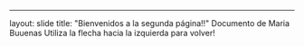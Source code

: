 ---
layout: slide
title: "Bienvenidos a la segunda página!!"
Documento de Maria
Buuenas 
Utiliza la flecha hacia la izquierda para volver!
